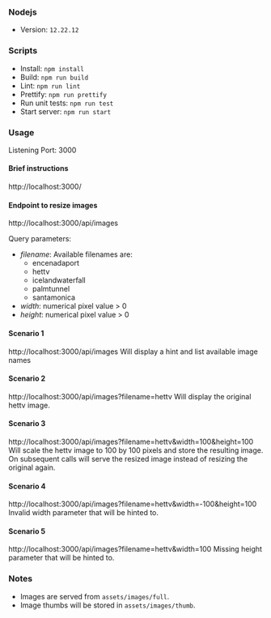 ### Nodejs 
- Version: ```12.22.12```

### Scripts
- Install: ```npm install```
- Build: ```npm run build```
- Lint: ```npm run lint```
- Prettify: ```npm run prettify```
- Run unit tests: ```npm run test```
- Start server: ```npm run start```

### Usage
Listening Port: 3000

#### Brief instructions
http://localhost:3000/

#### Endpoint to resize images
http://localhost:3000/api/images

Query parameters:
- _filename_: Available filenames are:
  - encenadaport
  - hettv
  - icelandwaterfall
  - palmtunnel
  - santamonica
- _width_: numerical pixel value > 0
- _height_: numerical pixel value > 0

#### Scenario 1
http://localhost:3000/api/images
Will display a hint and list available image names

#### Scenario 2
http://localhost:3000/api/images?filename=hettv
Will display the original hettv image.

#### Scenario 3
http://localhost:3000/api/images?filename=hettv&width=100&height=100
Will scale the hettv image to 100 by 100 pixels and store the resulting image.
On subsequent calls will serve the resized image instead of resizing the
original again.

#### Scenario 4
http://localhost:3000/api/images?filename=hettv&width=-100&height=100
Invalid width parameter that will be hinted to.

#### Scenario 5
http://localhost:3000/api/images?filename=hettv&width=100
Missing height parameter that will be hinted to.

### Notes
- Images are served from `assets/images/full`.
- Image thumbs will be stored in `assets/images/thumb`.
